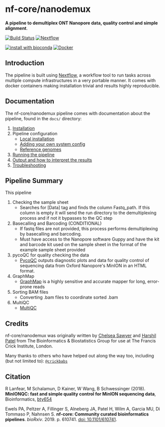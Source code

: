 # nf-core/nanodemux

**A pipeline to demultiplex ONT Nanopore data, quality control and simple alignment**.

[![Build Status](https://travis-ci.com/nf-core/nanodemux.svg?branch=master)](https://travis-ci.com/nf-core/nanodemux)
[![Nextflow](https://img.shields.io/badge/nextflow-%E2%89%A50.32.0-brightgreen.svg)](https://www.nextflow.io/)

[![install with bioconda](https://img.shields.io/badge/install%20with-bioconda-brightgreen.svg)](http://bioconda.github.io/)
[![Docker](https://img.shields.io/docker/automated/nfcore/nanodemux.svg)](https://hub.docker.com/r/nfcore/nanodemux)

## Introduction
The pipeline is built using [Nextflow](https://www.nextflow.io), a workflow tool to run tasks across multiple compute infrastructures in a very portable manner. It comes with docker containers making installation trivial and results highly reproducible.


## Documentation
The nf-core/nanodemux pipeline comes with documentation about the pipeline, found in the `docs/` directory:

1. [Installation](https://nf-co.re/usage/installation)
2. Pipeline configuration
    * [Local installation](https://nf-co.re/usage/local_installation)
    * [Adding your own system config](https://nf-co.re/usage/adding_own_config)
    * [Reference genomes](https://nf-co.re/usage/reference_genomes)
3. [Running the pipeline](docs/usage.md)
4. [Output and how to interpret the results](docs/output.md)
5. [Troubleshooting](https://nf-co.re/usage/troubleshooting)

<!-- TODO nf-core: Add a brief overview of what the pipeline does and how it works -->
## Pipeline Summary
This pipeline 
1. Checking the sample sheet
    * Searches for [Data] tag and finds the column Fastq_path. If this column is empty it will send the run directory to the demultiplexing process and if not it bypasses to the QC step
2. Basecalling and Barcoding (CONDITIONAL)
    * If fastq files are not provided, this process performs demultiplexing by basecalling and barcoding.
    * Must have access to the Nanopore software Guppy and have the kit and barcode kit used on the sample sheet in the format of the example sample sheet provided
3. pycoQC for quality checking the data
    * [PycoQC](https://github.com/a-slide/pycoQC) outputs diagnostic plots and data for quality control of sequencing data from Oxford Nanopore's MinION in an HTML format.
4. GraphMap
	* [GraphMap](https://github.com/isovic/graphmap) is a highly sensitive and accurate mapper for long, error-prone reads
5. Sorting BAM files 
	* Converting .bam files to coordinate sorted .bam
6. MultiQC
    * [MultiQC](https://multiqc.info/docs/)  

## Credits
nf-core/nanodemux was originally written by [Chelsea Sawyer](https://github.com/csawye01) and [Harshil Patel](https://github.com/drpatelh) from The Bioinformatics & Biostatistics Group for use at The Francis Crick Institute, London.

Many thanks to others who have helped out along the way too, including (but not limited to):  [`@crickbabs`](https://github.com/crickbabs)

## Citation

R Lanfear, M Schalamun, D Kainer, W Wang, B Schwessinger (2018). **MinIONQC: fast and simple quality control for MinION sequencing data**, Bioinformatics, [bty654](https://doi.org/10.1093/bioinformatics/bty654)

Ewels PA, Peltzer A, Fillinger S, Alneberg JA, Patel H, Wilm A, Garcia MU, Di Tommaso P, Nahnsen S. **nf-core: Community curated bioinformatics pipelines**. *bioRxiv*. 2019. p. 610741. [doi: 10.1101/610741](https://www.biorxiv.org/content/10.1101/610741v1).